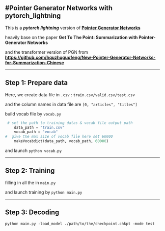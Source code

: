 #Pointer Generator Networks with pytorch_lightning 
------
This is a ***pytorch lightning*** version of **<u>Pointer Generator Networks</u>** 

heavily base on the paper **<a herf=https://arxiv.org/pdf/1704.04368.pdf>Get To The Point: Summarization with Pointer-Generator Networks</a>**

and the transformer version of PGN from **https://github.com/hquzhuguofeng/New-Pointer-Generator-Networks-for-Summarization-Chinese**

------

## Step 1: Prepare data

Here,  we create data file in ```.csv``` : ```train.csv/valid.csv/test.csv```

and the column names in data file are ```[0, "articles", "titles"]```

build vocab file by ```vocab.py```

```python
 # set the path to training datas & vocab file output path
    data_path = "train.csv"
    vocab_path = "vocab"
#  give the max size of vocab file here set 60000
   	makeVocabdict(data_path, vocab_path, 60000)
```

and launch ```python vocab.py```

------

## Step 2: Training

filling in all the in ```main.py```

and launch training by ```python main.py```

------

## Step 3: Decoding

```python main.py -load_model ./path/to/the/checkpoint.chkpt -mode test```

